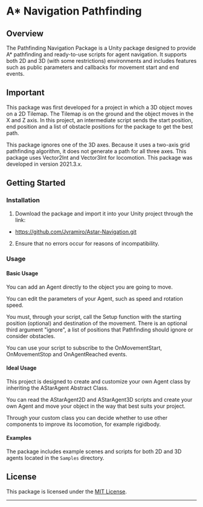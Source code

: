 # A* Navigation Pathfinding

## Overview

The Pathfinding Navigation Package is a Unity package designed to provide A* pathfinding and ready-to-use scripts for agent navigation. It supports both 2D and 3D (with some restrictions) environments and includes features such as public parameters and callbacks for movement start and end events.

## Important

This package was first developed for a project in which a 3D object moves on a 2D Tilemap. The Tilemap is on the ground and the object moves in the X and Z axis. In this project, an intermediate script sends the start position, end position and a list of obstacle positions for the package to get the best path.

This package ignores one of the 3D axes. Because it uses a two-axis grid pathfinding algorithm, it does not generate a path for all three axes.
This package uses Vector2Int and Vector3Int for locomotion.
This package was developed in version 2021.3.x.

## Getting Started

### Installation

1. Download the package and import it into your Unity project through the link:
- https://github.com/Jvramiro/Astar-Navigation.git
2. Ensure that no errors occur for reasons of incompatibility.

### Usage

#### Basic Usage

You can add an Agent directly to the object you are going to move.

You can edit the parameters of your Agent, such as speed and rotation speed.

You must, through your script, call the Setup function with the starting position (optional) and destination of the movement.
There is an optional third argument "ignore", a list of positions that Pathfinding should ignore or consider obstacles.

You can use your script to subscribe to the OnMovementStart, OnMovementStop and OnAgentReached events.

#### Ideal Usage

This project is designed to create and customize your own Agent class by inheriting the AStarAgent Abstract Class.

You can read the AStarAgent2D and AStarAgent3D scripts and create your own Agent and move your object in the way that best suits your project.

Through your custom class you can decide whether to use other components to improve its locomotion, for example rigidbody.

#### Examples

The package includes example scenes and scripts for both 2D and 3D agents located in the `Samples` directory.

## License

This package is licensed under the [MIT License](LICENSE).

---
